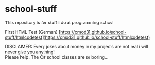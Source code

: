 # school-stuff
This repository is for stuff i do at programming school

First HTML Test (German) [https://cmod31.github.io/school-stuff/htmlcodetest](https://cmod31.github.io/school-stuff/htmlcodetest) 

DISCLAIMER: Every jokes about money in my projects are not real i will never give you anything!
<br>
Please help. The C# school classes are so boring...

